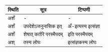 | स्थिति | सूत्र | टिप्पणी |
| ----- | ------- | ------ |
| अशँ | - | - |
| अशँ | उपदेशेऽजनुनासिक इत् | अँ-इत्यस्य इत्संज्ञा |
| अशँ | शेषात् कर्तरि परस्मैपदम् | इति परस्मैपदम् |
| अश् | तस्य लोपः | इत्संज्ञकस्य लोपः |
